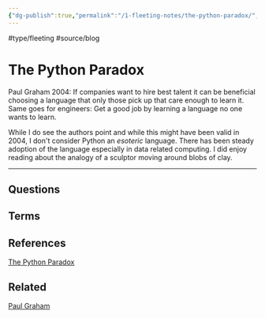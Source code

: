 ```yaml
---
{"dg-publish":true,"permalink":"/1-fleeting-notes/the-python-paradox/","created":"2023-08-12T06:16:33.979-05:00","updated":"2023-08-23T06:51:17.922-05:00"}
---
```


#type/fleeting #source/blog 
# The Python Paradox

Paul Graham 2004:
If companies want to hire best talent it can be beneficial choosing a language that only those pick up that care enough to learn it. Same goes for engineers: Get a good job by learning a language no one wants to learn.

While I do see the authors point and while this might have been valid in 2004, I don't consider Python an *esoteric* language. There has been steady adoption of the language especially in data related computing.
I did enjoy reading about the analogy of a sculptor moving around blobs of clay.

---
## Questions

## Terms
## References
[The Python Paradox](http://www.paulgraham.com/pypar.html)
## Related
[Paul Graham](https://en.wikipedia.org/wiki/Paul_Graham_(programmer))